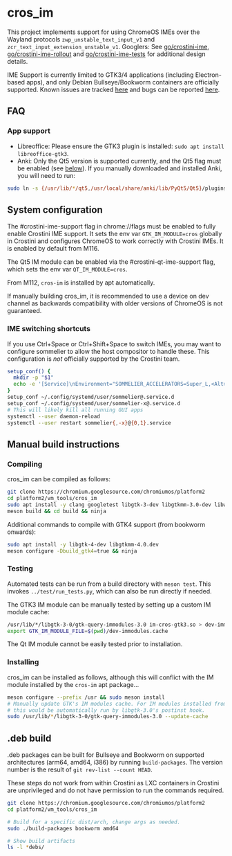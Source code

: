 # cros\_im

This project implements support for using ChromeOS IMEs over the Wayland
protocols `zwp_unstable_text_input_v1` and
`zcr_text_input_extension_unstable_v1`. Googlers: See [go/crostini-ime],
[go/crostini-ime-rollout] and [go/crostini-ime-tests] for additional design
details.

IME Support is currently limited to GTK3/4 applications (including Electron-based
apps), and only Debian Bullseye/Bookworm containers are officially supported.
Known issues are tracked [here][issue hotlist] and bugs can be reported
[here][new issue].

## FAQ

### App support

- Libreoffice: Please ensure the GTK3 plugin is installed:
`sudo apt install libreoffice-gtk3`.
- Anki: Only the Qt5 version is supported currently, and the Qt5 flag must be enabled (see
[below](#system-configuration)). If you manually downloaded and installed Anki, you will need to run:
```bash
sudo ln -s {/usr/lib/*/qt5,/usr/local/share/anki/lib/PyQt5/Qt5}/plugins/platforminputcontexts/libcrosplatforminputcontextplugin.so
```

## System configuration
The #crostini-ime-support flag in chrome://flags must be enabled to fully
enable Crostini IME support. It sets the env var `GTK_IM_MODULE=cros` globally
in Crostini and configures ChromeOS to work correctly with Crostini IMEs.
It is enabled by default from M116.

The Qt5 IM module can be enabled via the #crostini-qt-ime-support flag, which
sets the env var `QT_IM_MODULE=cros`.

From M112, `cros-im` is installed by apt automatically.

If manually building cros\_im, it is recommended to use a device on dev channel
as backwards compatibility with older versions of ChromeOS is not guaranteed.

### IME switching shortcuts

If you use Ctrl+Space or Ctrl+Shift+Space to switch IMEs, you may want to
configure sommelier to allow the host compositor to handle these. This
configuration is *not* officially supported by the Crostini team.

```bash
setup_conf() {
  mkdir -p "$1"
  echo -e '[Service]\nEnvironment="SOMMELIER_ACCELERATORS=Super_L,<Alt>bracketleft,<Alt>bracketright,<Control>space,<Control><Shift>space"' > "$1"/override.conf
}
setup_conf ~/.config/systemd/user/sommelier@.service.d
setup_conf ~/.config/systemd/user/sommelier-x@.service.d
# This will likely kill all running GUI apps
systemctl --user daemon-reload
systemctl --user restart sommelier{,-x}@{0,1}.service
```

## Manual build instructions
### Compiling
cros\_im can be compiled as follows:

```bash
git clone https://chromium.googlesource.com/chromiumos/platform2
cd platform2/vm_tools/cros_im
sudo apt install -y clang googletest libgtk-3-dev libgtkmm-3.0-dev libwayland-bin meson pkg-config xvfb weston dpkg-dev qtbase5-dev qtbase5-private-dev
meson build && cd build && ninja
```

Additional commands to compile with GTK4 support (from bookworm onwards):
```bash
sudo apt install -y libgtk-4-dev libgtkmm-4.0.dev
meson configure -Dbuild_gtk4=true && ninja
```

### Testing
Automated tests can be run from a build directory with `meson test`. This
invokes `../test/run_tests.py`, which can also be run directly if needed.

The GTK3 IM module can be manually tested by setting up a custom IM module cache:
```bash
/usr/lib/*/libgtk-3-0/gtk-query-immodules-3.0 im-cros-gtk3.so > dev-immodules.cache
export GTK_IM_MODULE_FILE=$(pwd)/dev-immodules.cache
```

The Qt IM module cannot be easily tested prior to installation.

### Installing
cros\_im can be installed as follows, although this will conflict with the IM
module installed by the `cros-im` apt package...
```bash
meson configure --prefix /usr && sudo meson install
# Manually update GTK's IM modules cache. For IM modules installed from a .deb,
# this would be automatically run by libgtk-3.0's postinst hook.
sudo /usr/lib/*/libgtk-3-0/gtk-query-immodules-3.0 --update-cache
```

## .deb build
.deb packages can be built for Bullseye and Bookworm on supported architectures
(arm64, amd64, i386) by running `build-packages`. The version number is the
result of `git rev-list --count HEAD`.

These steps do not work from within Crostini as LXC containers in Crostini are
unprivileged and do not have permission to run the commands required.

```bash
git clone https://chromium.googlesource.com/chromiumos/platform2
cd platform2/vm_tools/cros_im

# Build for a specific dist/arch, change args as needed.
sudo ./build-packages bookworm amd64

# Show build artifacts
ls -l *debs/
```

[go/crostini-ime]: https://goto.google.com/crostini-ime
[go/crostini-ime-rollout]: https://goto.google.com/crostini-ime-rollout
[go/crostini-ime-tests]: https://goto.google.com/crostini-ime-tests
[new issue]: https://issuetracker.google.com/issues/new?component=1161264&template=1747723
[issue hotlist]: https://issuetracker.google.com/hotlists/4536324?s=resolved_time:asc&s=priority:asc
